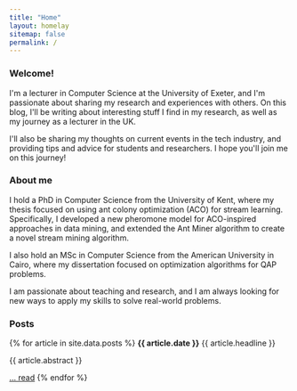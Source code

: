 ```yaml
---
title: "Home"
layout: homelay
sitemap: false
permalink: /
---
```


### Welcome!

I'm a lecturer in Computer Science at the University of Exeter, and I'm passionate about sharing my research and experiences with others. On this blog, I'll be writing about interesting stuff I find in my research, as well as my journey as a lecturer in the UK.

I'll also be sharing my thoughts on current events in the tech industry, and providing tips and advice for students and researchers. I hope you'll join me on this journey!


### About me



I hold a PhD in Computer Science from the University of Kent, where my thesis focused on using ant colony optimization (ACO) for stream learning. Specifically, I developed a new pheromone model for ACO-inspired approaches in data mining, and extended the Ant Miner algorithm to create a novel stream mining algorithm.

I also hold an MSc in Computer Science from the American University in Cairo, where my dissertation focused on optimization algorithms for QAP problems.

I am passionate about teaching and research, and I am always looking for new ways to apply my skills to solve real-world problems. 



### Posts

<div class="jumbotron">
{% for article in site.data.posts %}
<b>{{ article.date }}</b>
{{ article.headline }}
<p>{{ article.abstract }}</p>
<a href="{{ site.url }}{{ site.baseurl }}{{ article.file }}">... read</a> 
{% endfor %}
</div>
